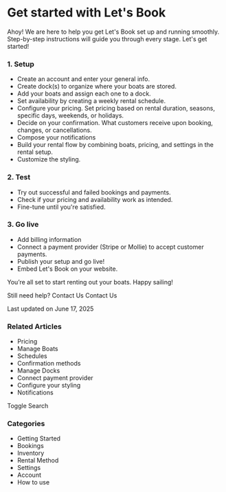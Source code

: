Get started with Let's Book
===========================

Ahoy! We are here to help you get Let's Book set up and running smoothly. Step-by-step instructions will guide you through every stage. Let's get started!

### 1. Setup

* Create an account and enter your general info.
* Create dock(s) to organize where your boats are stored.
* Add your boats and assign each one to a dock.
* Set availability by creating a weekly rental schedule.
* Configure your pricing. Set pricing based on rental duration, seasons, specific days, weekends, or holidays.
* Decide on your confirmation. What customers receive upon booking, changes, or cancellations.
* Compose your notifications
* Build your rental flow by combining boats, pricing, and settings in the rental setup.
* Customize the styling.

### 2. Test

* Try out successful and failed bookings and payments.
* Check if your pricing and availability work as intended.
* Fine-tune until you're satisfied.

### 3. Go live

* Add billing information
* Connect a payment provider (Stripe or Mollie) to accept customer payments.
* Publish your setup and go live!
* Embed Let's Book on your website.

  

You’re all set to start renting out your boats. Happy sailing!

Still need help?
Contact Us
Contact Us

Last updated on June 17, 2025

### Related Articles

* Pricing
* Manage Boats
* Schedules
* Confirmation methods
* Manage Docks
* Connect payment provider
* Configure your styling
* Notifications






Toggle Search

### Categories

* Getting Started
* Bookings
* Inventory
* Rental Method
* Settings
* Account
* How to use